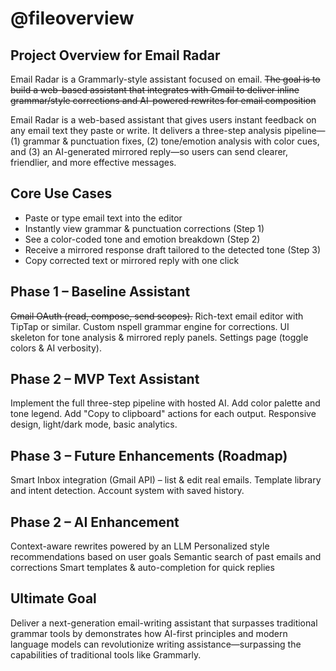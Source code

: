 # @fileoverview
## Project Overview for Email Radar

Email Radar is a Grammarly-style assistant focused on email. ~~The goal is to build a web-based assistant that integrates with Gmail to deliver inline grammar/style corrections and AI-powered rewrites for email composition~~

Email Radar is a web-based assistant that gives users instant feedback on any email text they paste or write. It delivers a three-step analysis pipeline—(1) grammar & punctuation fixes, (2) tone/emotion analysis with color cues, and (3) an AI-generated mirrored reply—so users can send clearer, friendlier, and more effective messages.

## Core Use Cases

- Paste or type email text into the editor
- Instantly view grammar & punctuation corrections (Step 1)
- See a color-coded tone and emotion breakdown (Step 2)
- Receive a mirrored response draft tailored to the detected tone (Step 3)
- Copy corrected text or mirrored reply with one click

## Phase 1 – Baseline Assistant

~~Gmail OAuth (read, compose, send scopes).~~
Rich-text email editor with TipTap or similar.
Custom nspell grammar engine for corrections.
UI skeleton for tone analysis & mirrored reply panels.
Settings page (toggle colors & AI verbosity).

## Phase 2 – MVP Text Assistant

Implement the full three-step pipeline with hosted AI.
Add color palette and tone legend.
Add "Copy to clipboard" actions for each output.
Responsive design, light/dark mode, basic analytics.

## Phase 3 – Future Enhancements (Roadmap)

Smart Inbox integration (Gmail API) – list & edit real emails.
Template library and intent detection.
Account system with saved history.

## Phase 2 – AI Enhancement

Context-aware rewrites powered by an LLM
Personalized style recommendations based on user goals
Semantic search of past emails and corrections
Smart templates & auto-completion for quick replies

## Ultimate Goal

Deliver a next-generation email-writing assistant that surpasses traditional grammar tools by demonstrates how AI-first principles and modern language models can revolutionize writing assistance—surpassing the capabilities of traditional tools like Grammarly.


